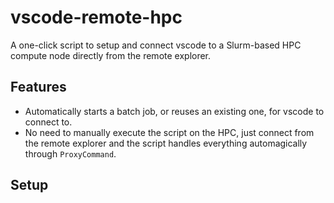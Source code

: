 # vscode-remote-hpc

A one-click script to setup and connect vscode to a Slurm-based HPC compute node directly from the remote explorer. 

## Features
- Automatically starts a batch job, or reuses an existing one, for vscode to connect to.
- No need to manually execute the script on the HPC, just connect from the remote explorer and the script handles everything automagically through `ProxyCommand`.

## Setup